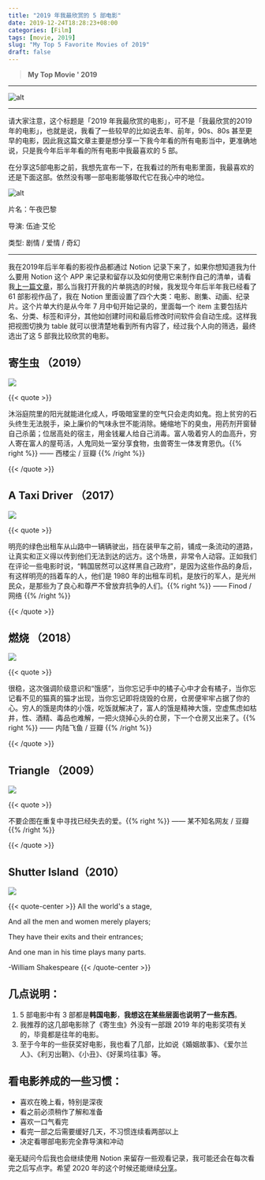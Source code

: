 ```yaml
---
title: "2019 年我最欣赏的 5 部电影"
date: 2019-12-24T18:28:23+08:00
categories: [Film]
tags: [movie, 2019]
slug: "My Top 5 Favorite Movies of 2019"
draft: false
---
```


> **My Top Movie ' 2019**

---

![alt](https://dawnblog-1300625500.cos.ap-guangzhou.myqcloud.com/images/photo-1485846234645-a62644f84728.jpg "Unsplash")

---

请大家注意，这个标题是「2019 年我最欣赏的电影」，可不是「我最欣赏的2019年的电影」，也就是说，我看了一些较早的比如说去年、前年，90s、80s 甚至更早的电影，因此我这篇文章主要是想分享一下我今年看的所有电影当中，更准确地说，只是我今年后半年看的所有电影中我最喜欢的 5 部。

在分享这5部电影之前，我想先宣布一下，在我看过的所有电影里面，我最喜欢的还是下面这部。依然没有哪一部电影能够取代它在我心中的地位。

![alt](https://dawnblog-1300625500.cos.ap-guangzhou.myqcloud.com/images/p1622261609.jpg "Midnight in Paris")

片名：午夜巴黎

导演: 伍迪·艾伦

类型: 剧情 / 爱情 / 奇幻

---

我在2019年后半年看的影视作品都通过 Notion 记录下来了，如果你想知道我为什么要用 Notion 这个 APP 来记录和留存以及如何使用它来制作自己的清单，请看我[上一篇文章](http://mp.weixin.qq.com/s?__biz=MzI0MDY5MTQ2OA==&mid=2247484038&idx=1&sn=025f42144e2c87e89b3b84643b63c1c1&chksm=e917b2e5de603bf33aa138f731b985dbe37f835299d300cf320050125e931cf3a72c3f1ef12c&scene=21#wechat_redirect)，那么当我打开我的片单挑选的时候，我发现今年后半年我已经看了 61 部影视作品了，我在 Notion 里面设置了四个大类：电影、剧集、动画、纪录片。这个片单大约是从今年 7 月中旬开始记录的，里面每一个 item 主要包括片名、分类、标签和评分，其他如创建时间和最后修改时间软件会自动生成。这样我把视图切换为 table 就可以很清楚地看到所有内容了，经过我个人向的筛选，最终选出了这 5 部我比较欣赏的电影。

## 寄生虫 （2019）

![](https://dawnblog-1300625500.cos.ap-guangzhou.myqcloud.com/images/2.jpg)



{{< quote >}}

沐浴庭院里的阳光就能进化成人，呼吸暗室里的空气只会走肉如鬼。抱上贫穷的石头终生无法脱手，染上廉价的气味永世不能消除。蜷缩地下的臭虫，用药剂开窗替自己杀菌；位居高处的宿主，用金钱雇人给自己消毒。富人吸着穷人的血高升，穷人寄在富人的屋苟活，人鬼同处一室分享食物，虫兽寄生一体发育恩仇。{{% right %}} —— 西楼尘 / 豆瓣 {{% /right %}}

{{< /quote >}}



## A Taxi Driver （2017）

![](https://dawnblog-1300625500.cos.ap-guangzhou.myqcloud.com/images/11.jpg)



{{< quote >}}

明亮的绿色出租车从山路中一辆辆驶出，挡在装甲车之前，铺成一条流动的道路，让真实和正义得以传到他们无法到达的远方。这个场景，非常令人动容。正如我们在评论一些电影时说，“韩国居然可以这样黑自己政府”，是因为这些作品的身后，有这样明亮的挡着车的人，他们是 1980 年的出租车司机，是放行的军人，是光州民众，是那些为了良心和尊严不曾放弃抗争的人们。{{% right %}} —— Finod / 网络 {{% /right %}}

{{< /quote >}}



## 燃烧 （2018）

![](https://dawnblog-1300625500.cos.ap-guangzhou.myqcloud.com/images/18.jpg)



{{< quote >}}

很稳，这次强调阶级意识和“饿感”，当你忘记手中的橘子心中才会有橘子，当你忘记看不见的猫真的猫才出现，当你忘记即将烧毁的仓房，仓房便牢牢占据了你的心。穷人的饿是肉体的小饿，吃饭就解决了，富人的饿是精神大饿，空虚焦虑如枯井，性、酒精、毒品也难解，一把火烧掉心头的仓房，下一个仓房又出来了。{{% right %}} —— 内陆飞鱼 / 豆瓣 {{% /right %}}

{{< /quote >}}



## Triangle （2009）

![](https://dawnblog-1300625500.cos.ap-guangzhou.myqcloud.com/images/37.jpg)



{{< quote >}}

不要企图在重复中寻找已经失去的爱。{{% right %}} —— 某不知名网友 / 豆瓣 {{% /right %}}

{{< /quote >}}



## Shutter Island（2010）

![](https://dawnblog-1300625500.cos.ap-guangzhou.myqcloud.com/images/p1832875827.png)



{{< quote-center >}} All the world's a stage,

And all the men and women merely players;

They have their exits and their entrances;

And one man in his time plays many parts.

-William Shakespeare {{< /quote-center >}}



## 几点说明：

1. 5 部电影中有 3 部都是**韩国电影**，**我想这在某些层面也说明了一些东西**。
2. 我推荐的这几部电影除了《寄生虫》外没有一部跟 2019 年的电影奖项有关的，毕竟都是往年的电影。
3. 至于今年的一些获奖好电影，我也看了几部，比如说《婚姻故事》、《爱尔兰人》、《利刃出鞘》、《小丑》、《好莱坞往事》等。

## 看电影养成的一些习惯：

- 喜欢在晚上看，特别是深夜
- 看之前必须稍作了解和准备
- 喜欢一口气看完
- 看完一部之后需要缓好几天，不习惯连续看两部以上
- 决定看哪部电影完全靠导演和冲动

毫无疑问今后我也会继续使用 Notion 来留存一些观看记录，我可能还会在每次看完之后写点字。希望 2020 年的这个时候还能继续[分享](https://www.wolai.com/dawner/fYRxYRpsEBiyah14LbjjGF?theme=light)。
